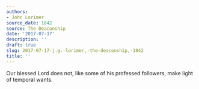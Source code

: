 ```yaml
---
authors:
- John Lorimer
source_date: 1842
source: The Deaconship
date: '2017-07-17'
description: ''
draft: true
slug: 2017-07-17-j.g.-lorimer,-the-deaconship,-1842
title: ''
---
```

Our blessed Lord does not, like some of his professed followers, make light of temporal wants.




